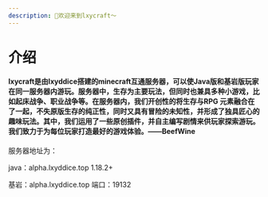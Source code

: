 ```yaml
---
description: 👋欢迎来到lxycraft～
---
```


# 介绍

#### lxycraft是由lxyddice搭建的minecraft互通服务器，可以使Java版和基岩版玩家在同一服务器内游玩。服务器中，生存为主要玩法，但同时也兼具多种小游戏，比如起床战争、职业战争等。在服务器内，我们开创性的将生存与RPG 元素融合在了一起，不失原版生存的纯正性，同时又具有冒险的未知性，并形成了独具匠心的趣味玩法。其中，我们运用了一些原创插件，并自主编写剧情来供玩家探索游玩。我们致力于为每位玩家打造最好的游戏体验。——BeefWine

服务器地址为：

java：alpha.lxyddice.top  1.18.2+

基岩：alpha.lxyddice.top  端口：19132

